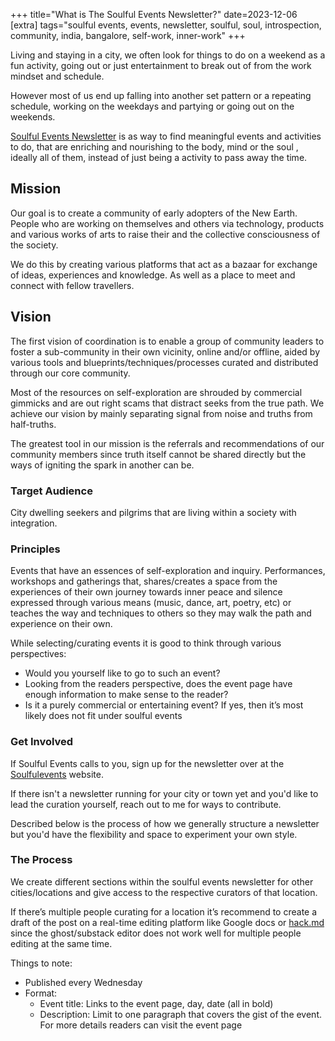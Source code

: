 +++
title="What is The Soulful Events Newsletter?"
date=2023-12-06
[extra]
tags="soulful events, events, newsletter, soulful, soul, introspection, community, india, bangalore, self-work, inner-work"
+++

Living and staying in a city, we often look for things to do on a weekend as a fun
activity, going out or just entertainment to break out of from the work mindset
and schedule.

However most of us end up falling into another set pattern or a repeating schedule,
working on the weekdays and partying or going out on the weekends.

[Soulful Events Newsletter][1] is as way to find meaningful events and activities to
do, that are enriching and nourishing to the body, mind or the soul
, ideally all of them, instead of just being a activity to pass away the time.

<!-- more -->

## Mission

Our goal is to create a community of early adopters of the New Earth. People
who are working on themselves and others via technology, products and various
works of arts to raise their and the collective consciousness of the society.

We do this by creating various platforms that act as a bazaar for exchange of
ideas, experiences and knowledge. As well as a place to meet and connect with
fellow travellers.

## Vision

The first vision of coordination is to enable a group of community leaders to
foster a sub-community in their own vicinity, online and/or offline, aided by
various tools and blueprints/techniques/processes curated and distributed
through our core community.

Most of the resources on self-exploration are shrouded by commercial gimmicks
and are out right scams that distract seeks from the true path. We achieve our
vision by mainly separating signal from noise and truths from half-truths.

The greatest tool in our mission is the referrals and recommendations of our
community members since truth itself cannot be shared directly but the ways of
igniting the spark in another can be.

### Target Audience

City dwelling seekers and pilgrims that are living within a society with
integration.

### Principles

Events that have an essences of self-exploration and inquiry. Performances, 
workshops and gatherings that, shares/creates a space from the experiences of their own journey 
towards inner peace and silence expressed through various means (music, dance,
art, poetry, etc) or teaches the way and techniques to others so they may walk 
the path and experience on their own.

While selecting/curating events it is good to think through various perspectives:

- Would you yourself like to go to such an event?
- Looking from the readers perspective, does the event page have enough information to make sense to the reader?
- Is it a purely commercial or entertaining event? If yes, then it’s most likely does not fit under soulful events

### Get Involved

If Soulful Events calls to you, sign up for the newsletter over at the
[Soulfulevents][1] website.

If there isn't a newsletter running for your city or town yet and you'd like to
lead the curation yourself, reach out to me for ways to contribute.

Described below is the process of how we generally structure a newsletter but
you'd have the flexibility and space to experiment your own style.

### The Process

We create different sections within the soulful events newsletter for other 
cities/locations and give access to the respective curators of that location.

If there’s multiple people curating for a location it’s recommend to create a 
draft of the post on a real-time editing platform like Google docs or 
[hack.md](http://hack.md) since the ghost/substack editor does not work well for multiple people editing at the same time.

Things to note:

- Published every Wednesday
- Format:
    - Event title:  Links to the event page, day, date (all in bold)
    - Description:  Limit to one paragraph that covers the gist of the event.
                    For more details readers can visit the event page

[1]: https://soulfulevents.org/
